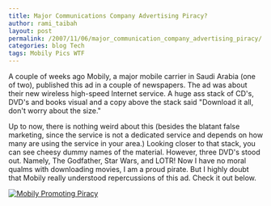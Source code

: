 ```yaml
---
title: Major Communications Company Advertising Piracy?
author: rami_taibah
layout: post
permalink: /2007/11/06/major_communication_company_advertising_piracy/
categories: blog Tech
tags: Mobily Pics WTF
---
```


A couple of weeks ago Mobily, a major mobile carrier in Saudi Arabia (one of two), published this ad in a couple of newspapers. The ad was about their new wireless high-speed Internet service. A huge ass stack of CD's, DVD's and books visual and a copy above the stack said "Download it all, don't worry about the size." 

Up to now, there is nothing weird about this (besides the blatant false marketing, since the service is not a dedicated service and depends on how many are using the service in your area.) Looking closer to that stack, you can see cheesy dummy names of the material. However, three DVD's stood out. Namely, The Godfather, Star Wars, and LOTR! Now I have no moral qualms with downloading movies, I am a proud pirate. But I highly doubt that Mobily really understood repercussions of this ad. Check it out below.

[![Mobily Promoting Piracy](../../../../images/blog/mobily-saudi-arabia-promoting-piracy-small.jpg)](../../../../images/blog/mobily-saudi-arabia-promoting-piracy-large.jpg)

